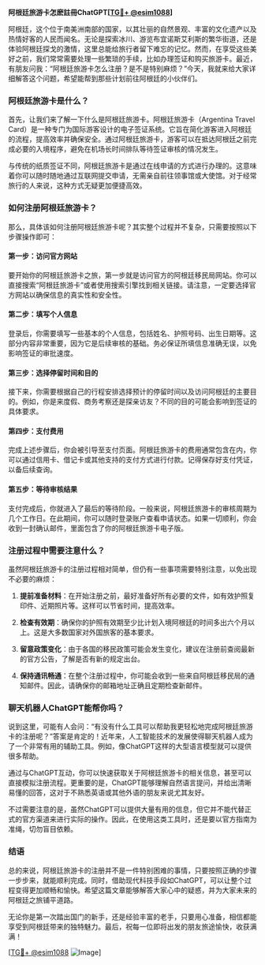 **阿根廷旅游卡怎麽註冊ChatGPT[[TG💪+ @esim1088](https://t.me/s/esim1088)]**

阿根廷，这个位于南美洲南部的国家，以其壮丽的自然景观、丰富的文化遗产以及热情好客的人民而闻名。无论是探索冰川、游览布宜诺斯艾利斯的繁华街道，还是体验阿根廷探戈的激情，这里总能给旅行者留下难忘的记忆。然而，在享受这些美好之前，我们常常需要处理一些繁琐的手续，比如办理签证和购买旅游卡。最近，有朋友问我：“阿根廷旅游卡怎么注册？是不是特别麻烦？”今天，我就来给大家详细解答这个问题，希望能帮到那些计划前往阿根廷的小伙伴们。

### 阿根廷旅游卡是什么？

首先，让我们来了解一下什么是阿根廷旅游卡。阿根廷旅游卡（Argentina Travel Card）是一种专门为国际游客设计的电子签证系统。它旨在简化游客进入阿根廷的流程，提高效率并确保安全。通过阿根廷旅游卡，游客可以在抵达阿根廷之前完成必要的入境程序，避免在机场长时间排队等待签证审核的情况发生。

与传统的纸质签证不同，阿根廷旅游卡是通过在线申请的方式进行办理的。这意味着你可以随时随地通过互联网提交申请，无需亲自前往领事馆或大使馆。对于经常旅行的人来说，这种方式无疑更加便捷高效。

### 如何注册阿根廷旅游卡？

那么，具体该如何注册阿根廷旅游卡呢？其实整个过程并不复杂，只需要按照以下步骤操作即可：

#### 第一步：访问官方网站

要开始你的阿根廷旅游卡之旅，第一步就是访问官方的阿根廷移民局网站。你可以直接搜索“阿根廷旅游卡”或者使用搜索引擎找到相关链接。请注意，一定要选择官方网站以确保信息的真实性和安全性。

#### 第二步：填写个人信息

登录后，你需要填写一些基本的个人信息，包括姓名、护照号码、出生日期等。这部分内容非常重要，因为它是后续审核的基础。务必保证所填信息准确无误，以免影响签证的审批速度。

#### 第三步：选择停留时间和目的

接下来，你需要根据自己的行程安排选择预计的停留时间以及访问阿根廷的主要目的。例如，你是来度假、商务考察还是探亲访友？不同的目的可能会影响到签证的具体要求。

#### 第四步：支付费用

完成上述步骤后，你会被引导至支付页面。阿根廷旅游卡的费用通常包含在内，你可以通过信用卡、借记卡或其他支持的支付方式进行付款。记得保存好支付凭证，以备后续查询。

#### 第五步：等待审核结果

支付完成后，你就进入了最后的等待阶段。一般来说，阿根廷旅游卡的审核周期为几个工作日。在此期间，你可以随时登录账户查看申请状态。如果一切顺利，你会收到一封确认邮件，里面包含了你的阿根廷旅游卡电子版。

### 注册过程中需要注意什么？

虽然阿根廷旅游卡的注册过程相对简单，但仍有一些事项需要特别注意，以免出现不必要的麻烦：

1. **提前准备材料**：在开始注册之前，最好准备好所有必要的文件，如有效护照复印件、近期照片等。这样可以节省时间，提高效率。
   
2. **检查有效期**：确保你的护照有效期至少比计划入境阿根廷的时间多出六个月以上。这是大多数国家对外国旅客的基本要求。

3. **留意政策变化**：由于各国的移民政策可能会发生变化，建议在注册前查阅最新的官方公告，了解是否有新的规定出台。

4. **保持通讯畅通**：在整个注册过程中，你可能会收到一些来自阿根廷移民局的通知邮件。因此，请确保你的邮箱地址正确且定期检查新邮件。

### 聊天机器人ChatGPT能帮你吗？

说到这里，可能有人会问：“有没有什么工具可以帮助我更轻松地完成阿根廷旅游卡的注册呢？”答案是肯定的！近年来，人工智能技术的发展使得聊天机器人成为了一个非常有用的辅助工具。例如，像ChatGPT这样的大型语言模型就可以提供很多帮助。

通过与ChatGPT互动，你可以快速获取关于阿根廷旅游卡的相关信息，甚至可以直接模拟注册流程。更重要的是，ChatGPT能够理解自然语言提问，并给出清晰易懂的回答，这对于不熟悉英语或其他外语的朋友来说尤其友好。

不过需要注意的是，虽然ChatGPT可以提供大量有用的信息，但它并不能代替正式的官方渠道来进行实际的操作。因此，在使用这类工具时，还是要以官方指南为准绳，切勿盲目依赖。

### 结语

总的来说，阿根廷旅游卡的注册并不是一件特别困难的事情，只要按照正确的步骤一步步来，就能顺利完成。同时，借助现代科技手段如ChatGPT，可以让整个过程变得更加顺畅和愉快。希望这篇文章能够解答大家心中的疑惑，并为大家未来的阿根廷之旅铺平道路。

无论你是第一次踏出国门的新手，还是经验丰富的老手，只要用心准备，相信都能享受到阿根廷带来的独特魅力。最后，祝每一位即将出发的朋友旅途愉快，收获满满！

[[TG💪+ @esim1088](https://t.me/s/esim1088) ![Image](https://i.postimg.cc/4NQfJmqS/Snipaste-2025-05-13-00-14-12.png)]